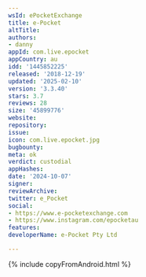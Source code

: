 ```yaml
---
wsId: ePocketExchange
title: e-Pocket
altTitle: 
authors:
- danny
appId: com.live.epocket
appCountry: au
idd: '1445852225'
released: '2018-12-19'
updated: '2025-02-10'
version: '3.3.40'
stars: 3.7
reviews: 28
size: '45899776'
website: 
repository: 
issue: 
icon: com.live.epocket.jpg
bugbounty: 
meta: ok
verdict: custodial
appHashes: 
date: '2024-10-07'
signer: 
reviewArchive: 
twitter: e_Pocket
social:
- https://www.e-pocketexchange.com
- https://www.instagram.com/epocketau
features: 
developerName: e-Pocket Pty Ltd

---
```


{% include copyFromAndroid.html %}